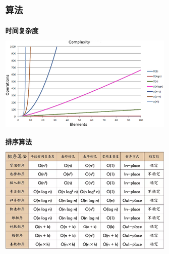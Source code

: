 # 算法

## 时间复杂度

![时间复杂度](../.vuepress/public/images/algorithm_time_complexity.png)

## 排序算法

![时间复杂度](../.vuepress/public/images/algorithm_sorting.png)
